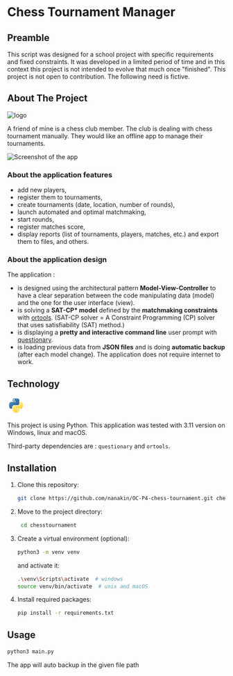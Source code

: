 # Chess Tournament Manager

## Preamble
This script was designed for a school project with specific requirements and fixed constraints.
It was developed in a limited period of time and in this context this project is not intended
to evolve that much once "finished". This project is not open to contribution.
The following need is fictive.

## About The Project
![logo](https://user-images.githubusercontent.com/14202917/230413115-25637523-c7ea-4aa5-900e-6430653edb3c.png)

A friend of mine is a chess club member. The club is dealing with chess tournament manually.
They would like an offline app to manage their tournaments.

![Screenshot of the app](https://user-images.githubusercontent.com/todo.png)

### About the application features
- add new players,
- register them to tournaments,
- create tournaments (date, location, number of rounds),
- launch automated and optimal matchmaking,
- start rounds,
- register matches score,
- display reports (list of tournaments, players, matches, etc.) and export them to files,
and others.

### About the application design
The application : 
- is designed using the architectural pattern **Model-View-Controller** to have a clear separation between 
the code manipulating data (model) and the one for the user interface (view).
- is solving a **SAT-CP\* model** defined by the **matchmaking constraints** with [ortools](https://pypi.org/project/ortools/). 
(SAT-CP solver = A Constraint Programming (CP) solver that uses satisfiability (SAT) method.)
- is displaying a **pretty and interactive command line** user prompt with [questionary](https://pypi.org/project/questionary/).
- is loading previous data from **JSON files** and is doing **automatic backup** (after each model change). The application does not require internet to work.



## Technology
<img src="https://raw.githubusercontent.com/devicons/devicon/master/icons/python/python-original.svg" alt="python" width="40" height="40"/>

This project is using Python. This application was tested with 3.11 version on Windows, linux and macOS.

Third-party dependencies are : `questionary` and `ortools`.

## Installation
1. Clone this repository:
   ```sh
   git clone https://github.com/nanakin/OC-P4-chess-tournament.git chesstournament
   ```
2. Move to the project directory:
     ```sh
      cd chesstournament
      ```
3. Create a virtual environment (optional):
   ```sh
   python3 -m venv venv
   ```
   and activate it:
   ```sh
   .\venv\Scripts\activate  # windows
   source venv/bin/activate  # unix and macOS
   ```
4. Install required packages:
   ```sh
   pip install -r requirements.txt
   ```

## Usage
```sh
python3 main.py
```

The app will auto backup in the given file path
